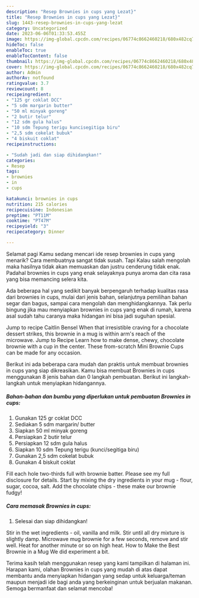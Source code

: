 ```yaml
---
description: "Resep Brownies in cups yang Lezat}"
title: "Resep Brownies in cups yang Lezat}"
slug: 1443-resep-brownies-in-cups-yang-lezat
category: Uncategorized
date: 2023-06-06T01:33:53.455Z
image: https://img-global.cpcdn.com/recipes/06774c8662460218/680x482cq70/brownies-in-cups-foto-resep-utama.jpg
hideToc: false
enableToc: true
enableTocContent: false
thumbnail: https://img-global.cpcdn.com/recipes/06774c8662460218/680x482cq70/brownies-in-cups-foto-resep-utama.jpg
cover: https://img-global.cpcdn.com/recipes/06774c8662460218/680x482cq70/brownies-in-cups-foto-resep-utama.jpg
author: Admin
authorAv: notfound
ratingvalue: 3.7
reviewcount: 8
recipeingredient:
- "125 gr coklat DCC"
- "5 sdm margarin butter"
- "50 ml minyak goreng"
- "2 butir telur"
- "12 sdm gula halus"
- "10 sdm Tepung terigu kuncisegitiga biru"
- "2,5 sdm cokelat bubuk"
- "4 biskuit coklat"
recipeinstructions:

- "Sudah jadi dan siap dihidangkan!"
categories:
- Resep
tags:
- brownies
- in
- cups

katakunci: brownies in cups 
nutrition: 215 calories
recipecuisine: Indonesian
preptime: "PT11M"
cooktime: "PT47M"
recipeyield: "3"
recipecategory: Dinner

---
```



Selamat pagi Kamu sedang mencari ide resep brownies in cups yang menarik? Cara membuatnya sangat tidak susah. Tapi Kalau salah mengolah maka hasilnya tidak akan memuaskan dan justru cenderung tidak enak. Padahal brownies in cups yang enak selayaknya punya aroma dan cita rasa yang bisa memancing selera kita.


Ada beberapa hal yang sedikit banyak berpengaruh terhadap kualitas rasa dari brownies in cups, mulai dari jenis bahan, selanjutnya pemilihan bahan segar dan bagus, sampai cara mengolah dan menghidangkannya. Tak perlu bingung jika mau menyiapkan brownies in cups yang enak di rumah, karena asal sudah tahu caranya maka hidangan ini bisa jadi suguhan spesial.

Jump to recipe Caitlin Bensel When that irresistible craving for a chocolate dessert strikes, this brownie in a mug is within arm&#39;s reach of the microwave. Jump to Recipe Learn how to make dense, chewy, chocolate brownie with a cup in the center. These from-scratch Mini Brownie Cups can be made for any occasion.


Berikut ini ada beberapa cara mudah dan praktis untuk membuat brownies in cups yang siap dikreasikan. Kamu bisa membuat Brownies in cups menggunakan 8 jenis bahan dan 0 langkah pembuatan. Berikut ini langkah-langkah untuk menyiapkan hidangannya.

<!--inarticleads1-->

##### Bahan-bahan dan bumbu yang diperlukan untuk pembuatan Brownies in cups:

1. Gunakan 125 gr coklat DCC
1. Sediakan 5 sdm margarin/ butter
1. Siapkan 50 ml minyak goreng
1. Persiapkan 2 butir telur
1. Persiapkan 12 sdm gula halus
1. Siapkan 10 sdm Tepung terigu (kunci/segitiga biru)
1. Gunakan 2,5 sdm cokelat bubuk
1. Gunakan 4 biskuit coklat


Fill each hole two-thirds full with brownie batter. Please see my full disclosure for details. Start by mixing the dry ingredients in your mug - flour, sugar, cocoa, salt. Add the chocolate chips - these make our brownie fudgy! 

<!--inarticleads2-->

##### Cara memasak Brownies in cups:


1. Selesai dan siap dihidangkan!

Stir in the wet ingredients - oil, vanilla and milk. Stir until all dry mixture is slightly damp. Microwave mug brownie for a few seconds, remove and stir well. Heat for another minute or so on high heat. How to Make the Best Brownie in a Mug We did experiment a bit. 

Terima kasih telah menggunakan resep yang kami tampilkan di halaman ini. Harapan kami, olahan Brownies in cups yang mudah di atas dapat membantu anda menyiapkan hidangan yang sedap untuk keluarga/teman maupun menjadi ide bagi anda yang berkeinginan untuk berjualan makanan. Semoga bermanfaat dan selamat mencoba!
